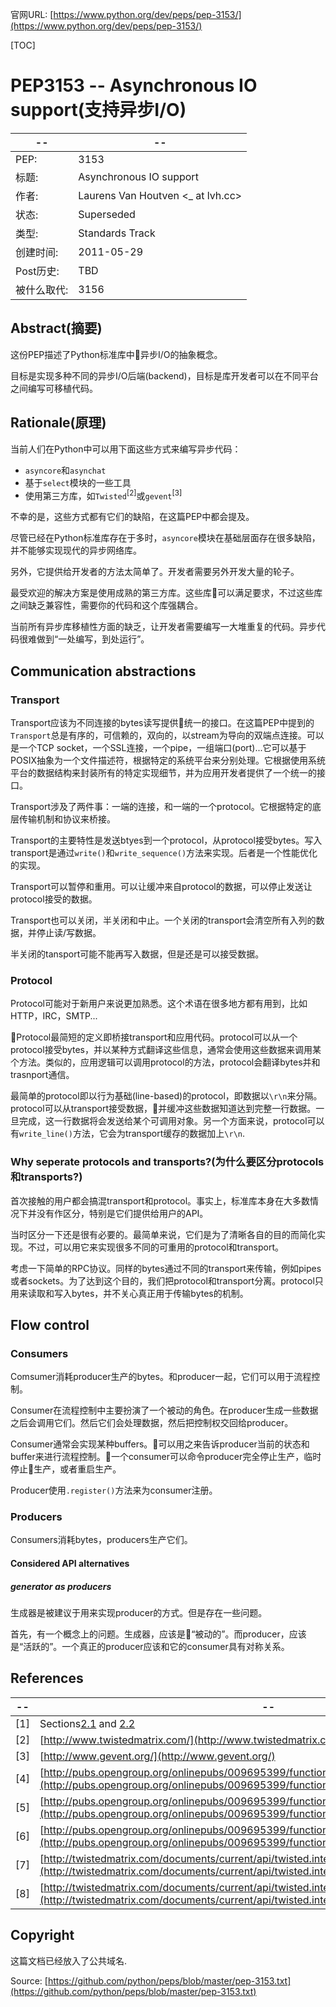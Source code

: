官网URL: [https://www.python.org/dev/peps/pep-3153/](https://www.python.org/dev/peps/pep-3153/)

[TOC]

# PEP3153 -- Asynchronous IO support(支持异步I/O)

-- | --
-- | --
PEP: | 3153
标题: | Asynchronous IO support
作者: | Laurens Van Houtven <_ at lvh.cc>
状态: | Superseded
类型: | Standards Track
创建时间: | 2011-05-29
Post历史: | TBD
被什么取代: | 3156

## Abstract(摘要)

这份PEP描述了Python标准库中异步I/O的抽象概念。

目标是实现多种不同的异步I/O后端(backend)，目标是库开发者可以在不同平台之间编写可移植代码。

## Rationale(原理)

当前人们在Python中可以用下面这些方式来编写异步代码：

- `asyncore`和`asynchat`
- 基于`select`模块的一些工具
- 使用第三方库，如`Twisted`<sup>[2]</sup>或`gevent`<sup>[3]</sup>

不幸的是，这些方式都有它们的缺陷，在这篇PEP中都会提及。

尽管已经在Python标准库存在于多时，`asyncore`模块在基础层面存在很多缺陷，并不能够实现现代的异步网络库。

另外，它提供给开发者的方法太简单了。开发者需要另外开发大量的轮子。

最受欢迎的解决方案是使用成熟的第三方库。这些库可以满足要求，不过这些库之间缺乏兼容性，需要你的代码和这个库强耦合。

当前所有异步库移植性方面的缺乏，让开发者需要编写一大堆重复的代码。异步代码很难做到“一处编写，到处运行”。

## Communication abstractions

### Transport

Transport应该为不同连接的bytes读写提供统一的接口。在这篇PEP中提到的`Transport`总是有序的，可信赖的，双向的，以stream为导向的双端点连接。可以是一个TCP socket，一个SSL连接，一个pipe，一组端口(port)...它可以基于POSIX抽象为一个文件描述符，根据特定的系统平台来分别处理。它根据使用系统平台的数据结构来封装所有的特定实现细节，并为应用开发者提供了一个统一的接口。

Transport涉及了两件事：一端的连接，和一端的一个protocol。它根据特定的底层传输机制和协议来桥接。

Transport的主要特性是发送btyes到一个protocol，从protocol接受bytes。写入transport是通过`write()`和`write_sequence()`方法来实现。后者是一个性能优化的实现。

Transport可以暂停和重用。可以让缓冲来自protocol的数据，可以停止发送让protocol接受的数据。

Transport也可以关闭，半关闭和中止。一个关闭的transport会清空所有入列的数据，并停止读/写数据。

半关闭的tansport可能不能再写入数据，但是还是可以接受数据。

### Protocol

Protocol可能对于新用户来说更加熟悉。这个术语在很多地方都有用到，比如HTTP，IRC，SMTP...

Protocol最简短的定义即桥接transport和应用代码。protocol可以从一个protocol接受bytes，并以某种方式翻译这些信息，通常会使用这些数据来调用某个方法。类似的，应用逻辑可以调用protocol的方法，protocol会翻译bytes并和trasnport通信。

最简单的protocol即以行为基础(line-based)的protocol，即数据以`\r\n`来分隔。protocol可以从transport接受数据，并缓冲这些数据知道达到完整一行数据。一旦完成，这一行数据将会发送给某个可调用对象。另一个方面来说，protocol可以有`write_line()`方法，它会为transport缓存的数据加上`\r\n`.

### Why seperate protocols and transports?(为什么要区分protocols和transports?)

首次接触的用户都会搞混transport和protocol。事实上，标准库本身在大多数情况下并没有作区分，特别是它们提供给用户的API。

当时区分一下还是很有必要的。最简单来说，它们是为了清晰各自的目的而简化实现。不过，可以用它来实现很多不同的可重用的protocol和transport。

考虑一下简单的RPC协议。同样的bytes通过不同的transport来传输，例如pipes或者sockets。为了达到这个目的，我们把protocol和transport分离。protocol只用来读取和写入bytes，并不关心真正用于传输bytes的机制。

## Flow control

### Consumers

Comsumer消耗producer生产的bytes。和producer一起，它们可以用于流程控制。

Consumer在流程控制中主要扮演了一个被动的角色。在producer生成一些数据之后会调用它们。然后它们会处理数据，然后把控制权交回给producer。

Consumer通常会实现某种buffers。可以用之来告诉producer当前的状态和buffer来进行流程控制。一个consumer可以命令producer完全停止生产，临时停止生产，或者重启生产。

Producer使用`.register()`方法来为consumer注册。

### Producers

Consumers消耗bytes，producers生产它们。

#### Considered API alternatives

##### generator as producers

生成器是被建议于用来实现producer的方式。但是存在一些问题。

首先，有一个概念上的问题。生成器，应该是“被动的”。而producer，应该是“活跃的”。一个真正的producer应该和它的consumer具有对称关系。

## References

-- | --
-- | --
[1] | Sections[2.1](http://json-rpc.org/wiki/specification#a2.1JSON-RPCoverstreamconnections) and [2.2](http://json-rpc.org/wiki/specification#a2.2JSON-RPCoverHTTP)
[2] | [http://www.twistedmatrix.com/](http://www.twistedmatrix.com/)
[3] | [http://www.gevent.org/](http://www.gevent.org/)
[4] | [http://pubs.opengroup.org/onlinepubs/009695399/functions/writev.html](http://pubs.opengroup.org/onlinepubs/009695399/functions/writev.html)
[5] | [http://pubs.opengroup.org/onlinepubs/009695399/functions/write.html](http://pubs.opengroup.org/onlinepubs/009695399/functions/write.html)
[6] | [http://pubs.opengroup.org/onlinepubs/009695399/functions/send.html](http://pubs.opengroup.org/onlinepubs/009695399/functions/send.html)
[7] | [http://twistedmatrix.com/documents/current/api/twisted.internet.interfaces.IPushProducer.html](http://twistedmatrix.com/documents/current/api/twisted.internet.interfaces.IPushProducer.html)
[8] | [http://twistedmatrix.com/documents/current/api/twisted.internet.interfaces.IPullProducer.html](http://twistedmatrix.com/documents/current/api/twisted.internet.interfaces.IPullProducer.html)

## Copyright

这篇文档已经放入了公共域名.

Source: [https://github.com/python/peps/blob/master/pep-3153.txt](https://github.com/python/peps/blob/master/pep-3153.txt)


